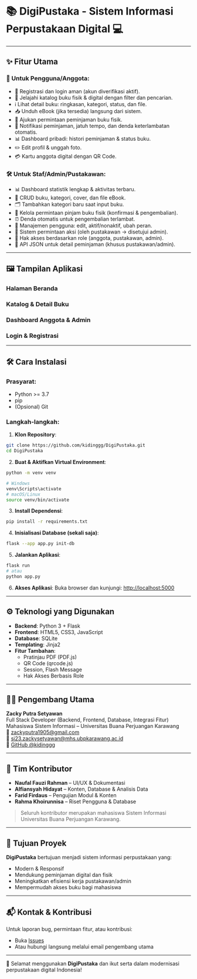 # 📚 DigiPustaka - Sistem Informasi Perpustakaan Digital 💻

---

## ✨ Fitur Utama

### 👤 Untuk Pengguna/Anggota:

- 🔑 Registrasi dan login aman (akun diverifikasi aktif).
- 📖 Jelajahi katalog buku fisik & digital dengan filter dan pencarian.
- ℹ️ Lihat detail buku: ringkasan, kategori, status, dan file.
- 📥 Unduh eBook (jika tersedia) langsung dari sistem.
- 📅 Ajukan permintaan peminjaman buku fisik.
- 🔔 Notifikasi peminjaman, jatuh tempo, dan denda keterlambatan otomatis.
- 📊 Dashboard pribadi: histori peminjaman & status buku.
- ✏️ Edit profil & unggah foto.
- 💳 Kartu anggota digital dengan QR Code.

### 🛠️ Untuk Staf/Admin/Pustakawan:

- 📊 Dashboard statistik lengkap & aktivitas terbaru.
- 📖 CRUD buku, kategori, cover, dan file eBook.
- 🗂️ Tambahkan kategori baru saat input buku.
- 📑 Kelola permintaan pinjam buku fisik (konfirmasi & pengembalian).
- ⏰ Denda otomatis untuk pengembalian terlambat.
- 👥 Manajemen pengguna: edit, aktif/nonaktif, ubah peran.
- 📨 Sistem permintaan aksi (oleh pustakawan → disetujui admin).
- 🔐 Hak akses berdasarkan role (anggota, pustakawan, admin).
- 📡 API JSON untuk detail peminjaman (khusus pustakawan/admin).

---

## 🖼️ Tampilan Aplikasi

### Halaman Beranda

### Katalog & Detail Buku

### Dashboard Anggota & Admin

### Login & Registrasi

---

## 🛠️ Cara Instalasi

### Prasyarat:

- Python >= 3.7
- pip
- (Opsional) Git

### Langkah-langkah:

1. **Klon Repository**:

```bash
git clone https://github.com/kidinggg/DigiPustaka.git
cd DigiPustaka
```

2. **Buat & Aktifkan Virtual Environment**:

```bash
python -m venv venv

# Windows
venv\Scripts\activate
# macOS/Linux
source venv/bin/activate
```

3. **Install Dependensi**:

```bash
pip install -r requirements.txt
```

4. **Inisialisasi Database (sekali saja)**:

```bash
flask --app app.py init-db
```

5. **Jalankan Aplikasi**:

```bash
flask run
# atau
python app.py
```

6. **Akses Aplikasi**: Buka browser dan kunjungi: [http://localhost:5000](http://localhost:5000)

---

## ⚙️ Teknologi yang Digunakan

- **Backend**: Python 3 + Flask
- **Frontend**: HTML5, CSS3, JavaScript
- **Database**: SQLite
- **Templating**: Jinja2
- **Fitur Tambahan**:
  - Pratinjau PDF (PDF.js)
  - QR Code (qrcode.js)
  - Session, Flash Message
  - Hak Akses Berbasis Role

---

## 👨‍💻 Pengembang Utama

**Zacky Putra Setyawan**\
Full Stack Developer (Backend, Frontend, Database, Integrasi Fitur)\
Mahasiswa Sistem Informasi – Universitas Buana Perjuangan Karawang\
📧 [zackyputra1905@gmail.com](mailto\:zackyputra1905@gmail.com)\
📧 [si23.zackysetyawan@mhs.ubpkarawang.ac.id](mailto\:si23.zackysetyawan@mhs.ubpkarawang.ac.id)\
🔗 [GitHub @kidinggg](https://github.com/kidinggg)

---

## 🤝 Tim Kontributor

- **Naufal Fauzi Rahman** – UI/UX & Dokumentasi
- **Alfiansyah Hidayat** – Konten, Database & Analisis Data
- **Farid Firdaus** – Pengujian Modul & Konten
- **Rahma Khoirunnisa** – Riset Pengguna & Database

> Seluruh kontributor merupakan mahasiswa Sistem Informasi Universitas Buana Perjuangan Karawang.

---

## 🎯 Tujuan Proyek

**DigiPustaka** bertujuan menjadi sistem informasi perpustakaan yang:

- Modern & Responsif
- Mendukung peminjaman digital dan fisik
- Meningkatkan efisiensi kerja pustakawan/admin
- Mempermudah akses buku bagi mahasiswa

---

## 📬 Kontak & Kontribusi

Untuk laporan bug, permintaan fitur, atau kontribusi:

- Buka [Issues](https://github.com/kidinggg/DigiPustaka/issues)
- Atau hubungi langsung melalui email pengembang utama

---

🚀 Selamat menggunakan **DigiPustaka** dan ikut serta dalam modernisasi perpustakaan digital Indonesia!

